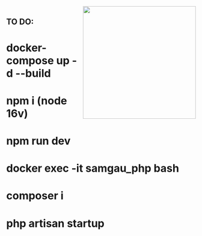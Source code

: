 <img style="float: right" src="https://media.giphy.com/media/M9gbBd9nbDrOTu1Mqx/giphy.gif" width="300">

## TO DO:

# docker-compose up -d --build
# npm i (node 16v)
# npm run dev
# docker exec -it samgau_php bash
# composer i
# php artisan startup
